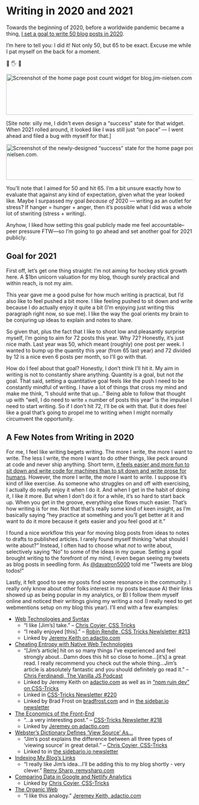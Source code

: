 # Writing in 2020 and 2021

Towards the beginning of 2020, before a worldwide pandemic became a thing, [I set a goal to write 50 blog posts in 2020](https://blog.jim-nielsen.com/2020/50-blog-posts-in-2020/).

I’m here to tell you: I did it! Not only 50, but 65 to be exact. Excuse me while I pat myself on the back for a moment.

👋 🖐 👋

<img src="https://cdn.jim-nielsen.com/blog/2021/posts-count-2020.png" width="815" height="110" alt="Screenshot of the home page post count widget for blog.jim-nielsen.com at the end of 2020." />

[Site note: silly me, I didn't even design a “success” state for that widget. When 2021 rolled around, it looked like I was still just “on pace” — I went ahead and filed a bug with myself for that.]

<img src="https://cdn.jim-nielsen.com/blog/2021/posts-count-2020-success.png" width="724" height="96" alt="Screenshot of the newly-designed “success” state for the home page post count widget for blog.jim-nielsen.com." />

You’ll note that I aimed for 50 and hit 65. I’m a bit unsure exactly how to evaluate that against any kind of expectation, given what the year looked like. Maybe I surpassed my goal _because of_ 2020 — writing as an outlet for stress? If hanger = hunger + anger, then it’s possible what I did was a whole lot of stwriting (stress + writing).

Anyhow, I liked how setting this goal publicly made me feel accountable–peer pressure FTW—so I’m going to go ahead and set another goal for 2021 publicly.

## Goal for 2021

First off, let’s get one thing straight: I’m not aiming for hockey stick growth here. A $1bn unicorn valuation for my blog, though surely practical and within reach, is not my aim. 

This year gave me a good pulse for how much writing is practical, but I’d also like to feel pushed a bit more. I like feeling pushed to sit down and write because I do actually enjoy it quite a bit (I’m enjoying just writing this paragraph right now, so sue me). I like the way the goal orients my brain to be conjuring up ideas to explain and notes to share.

So given that, plus the fact that I like to shoot low and pleasantly surprise myself, I’m going to aim for 72 posts this year. Why 72? Honestly, it’s just nice math. Last year was 50, which meant (roughly) one post per week. I wanted to bump up the quantity this year (from 65 last year) and 72 divided by 12 is a nice even 6 posts per month, so I’ll go with that.

How do I feel about that goal? Honestly, I don’t think I’ll hit it. My aim in writing is not to constantly share anything. Quantity is a goal, but not _the_ goal. That said, setting a quantitative goal feels like the push I need to be constantly mindful of writing. I have a lot of things that cross my mind and make me think, “I should write that up...” Being able to follow that thought up with “well, I do need to write `x` number of posts this year” is the impulse I need to start writing. So if I don’t hit 72, I’ll be ok with that. But it does feel like a goal that’s going to propel me to writing when I might normally circumvent the opportunity.

## A Few Notes from Writing in 2020

For me, I feel like writing begets writing. The more I write, the more I want to write. The less I write, the more I want to do other things, like peck around at code and never ship anything. Short term, [it feels easier and more fun to sit down and write code for machines than to sit down and write prose for humans](https://blog.jim-nielsen.com/2020/writing-vs-coding/). However, the more I write, the more I want to write. I suppose it’s kind of like exercise. As someone who struggles on and off with exercising, I actually do really enjoy it when I do it. And when I get in the habit of doing it, I like it more. But when I don’t do it for a while, it’s so hard to start back up. When you get in the groove, everything else flows much easier. That’s how writing is for me. Not that that’s really some kind of keen insight, as I’m basically saying “hey practice at something and you’ll get better at it and want to do it more because it gets easier and you feel good at it.”

I found a nice workflow this year for moving blog posts from ideas to notes to drafts to published articles. I rarely found myself thinking “what should I write about?” Instead, I often had to choose what _not_ to write about, selectively saying “No” to some of the ideas in my queue. Setting a goal brought writing to the forefront of my mind, I even began seeing my tweets as blog posts in seedling form. As [@davatron5000](https://twitter.com/davatron5000/status/1294379691177017346?s=20) told me “Tweets are blog todos!”

Lastly, it felt good to see my posts find some resonance in the community. I really only know about other folks interest in my posts because A) their links showed up as being popular in my analytics, or B) I follow them myself online and noticed their writings giving my writing a nod (I really need to get webmentions setup on my blog this year). I’ll end with a few examples:

- [Web Technologies and Syntax](https://blog.jim-nielsen.com/2020/web-technologies-and-syntax/)
    - “I like [Jim’s] take.” – [Chris Coyier, CSS Tricks](https://css-tricks.com/web-technologies-and-syntax/)
    - “I really enjoyed [this].” – [Robin Rendle, CSS Tricks Newlsletter #213](https://css-tricks.com/newsletter/213-are-we-just-moving-problems-around/)
    - Linked by [Jeremy Keith on adactio.com](https://adactio.com/links/17304)
- [Cheating Entropy with Native Web Technologies](https://blog.jim-nielsen.com/2020/cheating-entropy-with-native-web-tech/)
    - “[Jim’s article] hit on so many things I’ve experienced and feel strongly about...Damn does this hit so close to home...[it’s] a great read. I really recommend you check out the whole thing...Jim’s article is absolutely fantastic and you should definitely go read it.” – [Chris Ferdinandi, The Vanilla JS Podcast](https://vanillajspodcast.com/entropy-developer-experience-and-vanilla-js/)
    - Linked by Jeremy Keith on [adactio.com](https://adactio.com/links/17508) as well as in [“npm ruin dev” on CSS-Tricks](https://css-tricks.com/npm-ruin-dev/)
    - Linked in [CSS-Tricks Newsletter #220](https://css-tricks.com/newsletter/220-the-principle-of-least-power/)
    - Linked by Brad Frost on [bradfrost.com](https://bradfrost.com/blog/link/cheating-entropy-with-native-web-technologies/) and in [the sidebar.io newsletter](https://sidebar.io/date/2020-10-13)
- [The Economics of the Front-End](https://blog.jim-nielsen.com/2020/economics-of-the-front-end/)
    - “...a very interesting post.” – [CSS-Tricks Newsletter #218](https://css-tricks.com/newsletter/218-web-components-colorful-design-systems-onboarding-animations/)
    - Linked by [Jeremey on adactio.com](https://adactio.com/links/17429)
- [Webster’s Dictionary Defines ‘View Source’ As...](https://blog.jim-nielsen.com/2020/the-meaning-of-view-source/)
    - “Jim’s post explains the difference between all three types of ‘viewing source’ in great detail.” – [Chris Coyier, CSS-Tricks](https://css-tricks.com/defining-view-source/)
    - Linked to in [the sidebario.io newsletter](https://sidebar.io/date/2020-09-11)
- [Indexing My Blog’s Links](https://blog.jim-nielsen.com/2020/indexing-my-blogs-links/)
    - “I really like Jim’s idea...I’ll be adding this to my blog shortly - very clever.” [Remy Sharp, remysharp.com](https://remysharp.com/links/2020-09-24-e9aa7591)
- [Comparing Data in Google and Netlify Analytics](https://blog.jim-nielsen.com/2020/google-vs-netlify-analytics/)
    - Linked by [Chris Coyier, CSS-Tricks](https://css-tricks.com/comparing-data-in-google-and-netlify-analytics/)
- [The Organic Web](https://blog.jim-nielsen.com/2020/the-organic-web/)
    - “I like this analogy.” [Jeremey Keith, adactio.com](https://adactio.com/links/17645)
   
